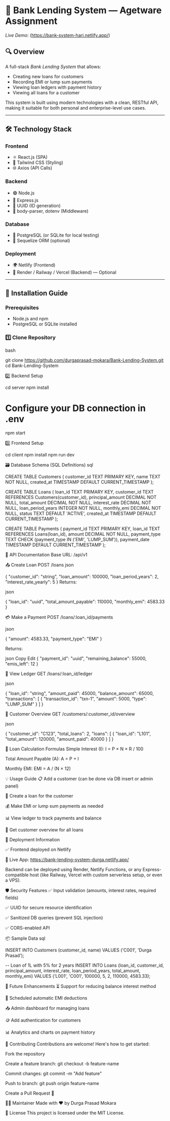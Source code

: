 # 🏦 Bank Lending System — Agetware Assignment

*Live Demo:* (https://bank-system-hari.netlify.app/)

## 🔍 Overview

A full-stack *Bank Lending System* that allows:

- Creating new loans for customers
- Recording EMI or lump sum payments
- Viewing loan ledgers with payment history
- Viewing all loans for a customer

This system is built using modern technologies with a clean, RESTful API, making it suitable for both personal and enterprise-level use cases.

---

## 🛠 Technology Stack

### Frontend
- ⚛ React.js (SPA)
- 🎨 Tailwind CSS (Styling)
- 🌐 Axios (API Calls)

### Backend
- 🟢 Node.js
- 🚂 Express.js
- 🔐 UUID (ID generation)
- 🧮 body-parser, dotenv (Middleware)

### Database
- 🐘 PostgreSQL (or SQLite for local testing)
- 🧰 Sequelize ORM (optional)

### Deployment
- 🌍 Netlify (Frontend)
- 🚀 Render / Railway / Vercel (Backend) — Optional

---

## 🧩 Installation Guide

### Prerequisites
- Node.js and npm
- PostgreSQL or SQLite installed

### 1️⃣ Clone Repository

bash

git clone https://github.com/durgaprasad-mokara/Bank-Lending-System.git
cd Bank-Lending-System


2️⃣ Backend Setup

cd server
npm install
# Configure your DB connection in .env
npm start

3️⃣ Frontend Setup

cd client
npm install
npm run dev

🗃 Database Schema (SQL Definitions)
sql

CREATE TABLE Customers (
  customer_id TEXT PRIMARY KEY,
  name TEXT NOT NULL,
  created_at TIMESTAMP DEFAULT CURRENT_TIMESTAMP
);

CREATE TABLE Loans (
  loan_id TEXT PRIMARY KEY,
  customer_id TEXT REFERENCES Customers(customer_id),
  principal_amount DECIMAL NOT NULL,
  total_amount DECIMAL NOT NULL,
  interest_rate DECIMAL NOT NULL,
  loan_period_years INTEGER NOT NULL,
  monthly_emi DECIMAL NOT NULL,
  status TEXT DEFAULT 'ACTIVE',
  created_at TIMESTAMP DEFAULT CURRENT_TIMESTAMP
);

CREATE TABLE Payments (
  payment_id TEXT PRIMARY KEY,
  loan_id TEXT REFERENCES Loans(loan_id),
  amount DECIMAL NOT NULL,
  payment_type TEXT CHECK (payment_type IN ('EMI', 'LUMP_SUM')),
  payment_date TIMESTAMP DEFAULT CURRENT_TIMESTAMP
);


📡 API Documentation
Base URL: /api/v1

📤 Create Loan
POST /loans
json

{
  "customer_id": "string",
  "loan_amount": 100000,
  "loan_period_years": 2,
  "interest_rate_yearly": 5
}
Returns:

json

{
  "loan_id": "uuid",
  "total_amount_payable": 110000,
  "monthly_emi": 4583.33
}

💳 Make a Payment
POST /loans/:loan_id/payments

json

{
  "amount": 4583.33,
  "payment_type": "EMI"
}

Returns:

json
Copy
Edit
{
  "payment_id": "uuid",
  "remaining_balance": 55000,
  "emis_left": 12
}

📒 View Ledger
GET /loans/:loan_id/ledger

json

{
  "loan_id": "string",
  "amount_paid": 45000,
  "balance_amount": 65000,
  "transactions": [
    {
      "transaction_id": "txn-1",
      "amount": 5000,
      "type": "LUMP_SUM"
    }
  ]
}

🧾 Customer Overview
GET /customers/:customer_id/overview

json

{
  "customer_id": "C123",
  "total_loans": 2,
  "loans": [
    {
      "loan_id": "L101",
      "total_amount": 120000,
      "amount_paid": 40000
    }
  ]
}

🧮 Loan Calculation Formulas
Simple Interest (I): I = P × N × R / 100

Total Amount Payable (A): A = P + I

Monthly EMI: EMI = A / (N × 12)

💡 Usage Guide
📋 Add a customer (can be done via DB insert or admin panel)

📝 Create a loan for the customer

💰 Make EMI or lump sum payments as needed

📊 View ledger to track payments and balance

🧾 Get customer overview for all loans

🚀 Deployment Information

✅ Frontend deployed on Netlify

🔗 Live App: https://bank-lending-system-durga.netlify.app/

Backend can be deployed using Render, Netlify Functions, or any Express-compatible host (like Railway, Vercel with custom serverless setup, or even a VPS).

🛡 Security Features
✅ Input validation (amounts, interest rates, required fields)

✅ UUID for secure resource identification

✅ Sanitized DB queries (prevent SQL injection)

✅ CORS-enabled API

📦 Sample Data
sql

INSERT INTO Customers (customer_id, name) VALUES ('C001', 'Durga Prasad');

-- Loan of 1L with 5% for 2 years
INSERT INTO Loans (loan_id, customer_id, principal_amount, interest_rate, loan_period_years, total_amount, monthly_emi)
VALUES ('L001', 'C001', 100000, 5, 2, 110000, 4583.33);

🌱 Future Enhancements
⏳ Support for reducing balance interest method

📆 Scheduled automatic EMI deductions

📥 Admin dashboard for managing loans

🪙 Add authentication for customers

📊 Analytics and charts on payment history

🤝 Contributing
Contributions are welcome! Here's how to get started:

Fork the repository

Create a feature branch: git checkout -b feature-name

Commit changes: git commit -m "Add feature"

Push to branch: git push origin feature-name

Create a Pull Request 🎉

🧑‍💻 Maintainer
Made with ❤ by Durga Prasad Mokara

📄 License
This project is licensed under the MIT License.
